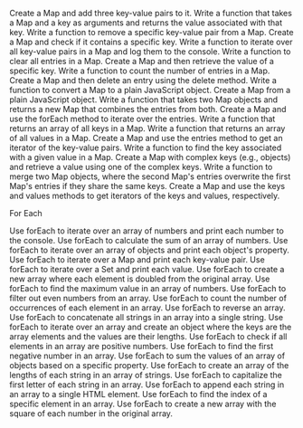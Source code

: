 Create a Map and add three key-value pairs to it.
Write a function that takes a Map and a key as arguments and returns the value associated with that key.
Write a function to remove a specific key-value pair from a Map.
Create a Map and check if it contains a specific key.
Write a function to iterate over all key-value pairs in a Map and log them to the console.
Write a function to clear all entries in a Map.
Create a Map and then retrieve the value of a specific key.
Write a function to count the number of entries in a Map.
Create a Map and then delete an entry using the delete method.
Write a function to convert a Map to a plain JavaScript object.
Create a Map from a plain JavaScript object.
Write a function that takes two Map objects and returns a new Map that combines the entries from both.
Create a Map and use the forEach method to iterate over the entries.
Write a function that returns an array of all keys in a Map.
Write a function that returns an array of all values in a Map.
Create a Map and use the entries method to get an iterator of the key-value pairs.
Write a function to find the key associated with a given value in a Map.
Create a Map with complex keys (e.g., objects) and retrieve a value using one of the complex keys.
Write a function to merge two Map objects, where the second Map's entries overwrite the first Map's entries if they share the same keys.
Create a Map and use the keys and values methods to get iterators of the keys and values, respectively.




For Each

Use forEach to iterate over an array of numbers and print each number to the console.
Use forEach to calculate the sum of an array of numbers.
Use forEach to iterate over an array of objects and print each object's property.
Use forEach to iterate over a Map and print each key-value pair.
Use forEach to iterate over a Set and print each value.
Use forEach to create a new array where each element is doubled from the original array.
Use forEach to find the maximum value in an array of numbers.
Use forEach to filter out even numbers from an array.
Use forEach to count the number of occurrences of each element in an array.
Use forEach to reverse an array.
Use forEach to concatenate all strings in an array into a single string.
Use forEach to iterate over an array and create an object where the keys are the array elements and the values are their lengths.
Use forEach to check if all elements in an array are positive numbers.
Use forEach to find the first negative number in an array.
Use forEach to sum the values of an array of objects based on a specific property.
Use forEach to create an array of the lengths of each string in an array of strings.
Use forEach to capitalize the first letter of each string in an array.
Use forEach to append each string in an array to a single HTML element.
Use forEach to find the index of a specific element in an array.
Use forEach to create a new array with the square of each number in the original array.
